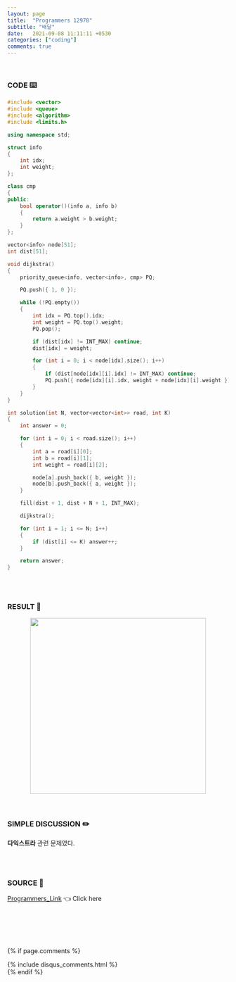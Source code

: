 ```yaml
---
layout: page
title:  "Programmers 12978"
subtitle: "배달"
date:   2021-09-08 11:11:11 +0530
categories: ["coding"]
comments: true
---
```


<br>

### CODE ⌨️

```c++
#include <vector>
#include <queue>
#include <algorithm>
#include <limits.h>

using namespace std;

struct info
{
	int idx;
	int weight;
};

class cmp
{
public:
	bool operator()(info a, info b)
	{
		return a.weight > b.weight;
	}
};

vector<info> node[51];
int dist[51];

void dijkstra()
{
	priority_queue<info, vector<info>, cmp> PQ;

	PQ.push({ 1, 0 });

	while (!PQ.empty())
	{
		int idx = PQ.top().idx;
		int weight = PQ.top().weight;
		PQ.pop();

		if (dist[idx] != INT_MAX) continue;
		dist[idx] = weight;

		for (int i = 0; i < node[idx].size(); i++)
		{
			if (dist[node[idx][i].idx] != INT_MAX) continue;
			PQ.push({ node[idx][i].idx, weight + node[idx][i].weight });
		}
	}
}

int solution(int N, vector<vector<int>> road, int K)
{
	int answer = 0;

	for (int i = 0; i < road.size(); i++)
	{
		int a = road[i][0];
		int b = road[i][1];
		int weight = road[i][2];

		node[a].push_back({ b, weight });
		node[b].push_back({ a, weight });
	}

	fill(dist + 1, dist + N + 1, INT_MAX);

	dijkstra();

	for (int i = 1; i <= N; i++)
	{
		if (dist[i] <= K) answer++;
	}

	return answer;
}
```  

<br>
<br>

### RESULT 💛

<img src="{{ '/assets/programmers/p12978r.jpg' }}" style="width: 400px; height: auto; margin-left: auto; margin-right: auto; display: block;">  

<br>
<br>

### SIMPLE DISCUSSION ✏️

**다익스트라** 관련 문제였다.  

<br>
<br>

### SOURCE 💎

[Programmers_Link][link] 👈 Click here  

<br>
<br>
<br>
<br>

{% if page.comments %}
<div id="post-disqus" class="container">
{% include disqus_comments.html %}
</div>
{% endif %}

[link]: https://programmers.co.kr/learn/courses/30/lessons/12978
